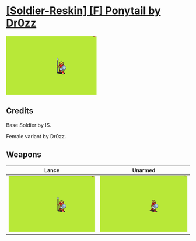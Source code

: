 # [\[Soldier-Reskin\] \[F\] Ponytail by Dr0zz](./)

<img src="./2.%20Lance/Lance_000.png" alt="[Soldier-Reskin] [F] Ponytail by Dr0zz standing" />

## Credits

Base Soldier by IS.

Female variant by Dr0zz.

## Weapons


|Lance |Unarmed |
|  :---: | :---: |
| <img alt="Lance animation" src="./2.%20Lance/Lance.gif" /> | <img alt="Unarmed animation" src="./8.%20Unarmed/Unarmed.gif" /> |
